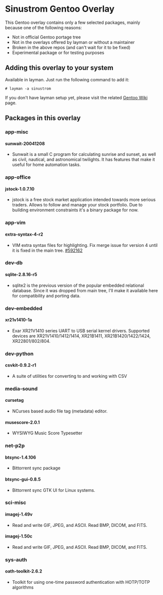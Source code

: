 Sinustrom Gentoo Overlay
========================

This Gentoo overlay contains only a few selected packages,
mainly because one of the following reasons:

* Not in official Gentoo portage tree
* Not in the overlays offered by layman or without a maintainer
* Broken in the above repos (and can't wait for it to be fixed)
* Experimental package or for testing purposes

## Adding this overlay to your system

Available in layman. Just run the following command to add it:

    # layman -a sinustrom

If you don't have layman setup yet, please visit the related
[Gentoo Wiki](https://wiki.gentoo.org/wiki/Layman) page.

## <a name="packages"></a>Packages in this overlay

### app-misc

#### sunwait-20041208

* Sunwait is a small C program for calculating sunrise and sunset, as well as
civil, nautical, and astronomical twilights. It has features that make it
useful for home automation tasks.

### app-office

#### jstock-1.0.7.10

* jstock is a free stock market application intended towards more serious traders.
Allows to follow and manage your stock portfolio. Due to building environment
constraints it's a binary package for now.

### app-vim

#### extra-syntax-4-r2

* VIM extra syntax files for highlighting. Fix merge issue for version 4 until it
is fixed in the main tree. [#592162](https://bugs.gentoo.org/show_bug.cgi?id=592162)

### dev-db

#### sqlite-2.8.16-r5

* sqlite2 is the previous version of the popular embedded relational database.
Since it was dropped from main tree, I'll make it available here for compatibility
and porting data.

### dev-embedded

#### xr21v1410-1a

* Exar XR21V1410 series UART to USB serial kernel drivers. Supported devices are
XR21V1410/1412/1414, XR21B1411, XR21B1420/1422/1424, XR22801/802/804.

### dev-python

#### csvkit-0.9.2-r1

* A suite of utilities for converting to and working with CSV

### media-sound

#### cursetag

* NCurses based audio file tag (metadata) editor. 

#### musescore-2.0.1

* WYSIWYG Music Score Typesetter

### net-p2p

#### btsync-1.4.106

* Bittorrent sync package

#### btsync-gui-0.8.5

* Bittorrent sync GTK UI for Linux systems.

### sci-misc

#### imagej-1.49v

* Read and write GIF, JPEG, and ASCII. Read BMP, DICOM, and FITS.

#### imagej-1.50c

* Read and write GIF, JPEG, and ASCII. Read BMP, DICOM, and FITS.

### sys-auth

#### oath-toolkit-2.6.2

* Toolkit for using one-time password authentication with HOTP/TOTP algorithms  

